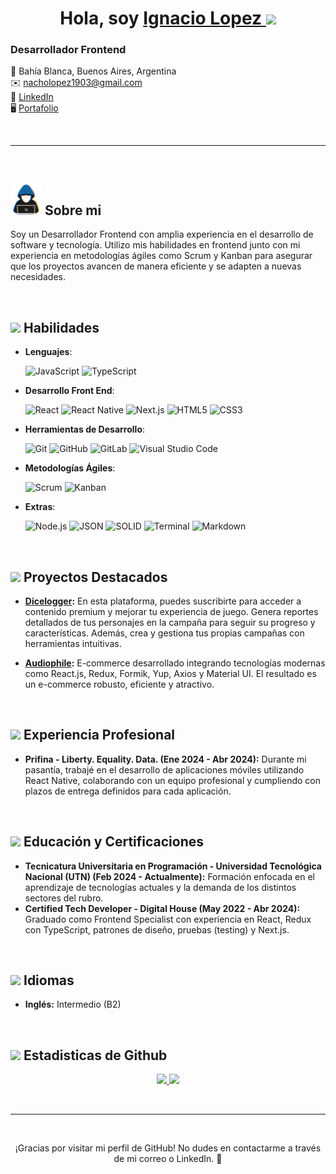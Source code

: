 <div align="center">
<h1 align="center"><b>Hola, soy <a href="https://aristi.dev">Ignacio Lopez </a></b><img src="https://media.giphy.com/media/hvRJCLFzcasrR4ia7z/giphy.gif" width="35"></h1>
</div>

### Desarrollador Frontend

📍 Bahía Blanca, Buenos Aires, Argentina  
✉️ [nacholopez1903@gmail.com](mailto:nacholopez1903@gmail.com)  
🔗 [LinkedIn](https://www.linkedin.com/in/ignacio-lopezzz/)   
🖥️ [Portafolio](https://portfolio-v2-ignacio-lopez.vercel.app/es)

<br>

---

<br>

## <picture><img src = "https://github.com/0xAbdulKhalid/0xAbdulKhalid/raw/main/assets/mdImages/about_me.gif" width = 50px></picture> **Sobre mi**

Soy un Desarrollador Frontend con amplia experiencia en el desarrollo de software y tecnología. Utilizo mis habilidades en frontend junto con mi experiencia en metodologías ágiles como Scrum y Kanban para asegurar que los proyectos avancen de manera eficiente y se adapten a nuevas necesidades.

<br>

## <img src="https://media2.giphy.com/media/QssGEmpkyEOhBCb7e1/giphy.gif?cid=ecf05e47a0n3gi1bfqntqmob8g9aid1oyj2wr3ds3mg700bl&rid=giphy.gif" width ="25"><b> Habilidades</b>

<p align="center">

- **Lenguajes**:
    
    ![JavaScript](https://img.shields.io/badge/JavaScript%20-%23F7DF1E.svg?style=for-the-badge&logo=javascript&logoColor=black)
    ![TypeScript](https://img.shields.io/badge/TypeScript%20-%23007ACC.svg?style=for-the-badge&logo=typescript&logoColor=white)
  
    
- **Desarrollo Front End**:

   ![React](https://img.shields.io/badge/React-%2320232a.svg?style=for-the-badge&logo=react&logoColor=%2361DAFB)
   ![React Native](https://img.shields.io/badge/React_Native-%2320232a.svg?style=for-the-badge&logo=react&logoColor=%2361DAFB)
   ![Next.js](https://img.shields.io/badge/Next.js-%23000000.svg?style=for-the-badge&logo=nextdotjs&logoColor=white)
   ![HTML5](https://img.shields.io/badge/HTML5%20-%23E34F26.svg?style=for-the-badge&logo=html5&logoColor=white)
   ![CSS3](https://img.shields.io/badge/CSS3%20-%231572B6.svg?style=for-the-badge&logo=css3&logoColor=white)


- **Herramientas de Desarrollo**:

    ![Git](https://img.shields.io/badge/git-%23F05033.svg?style=for-the-badge&logo=git&logoColor=white)
    ![GitHub](https://img.shields.io/badge/github-%23121011.svg?style=for-the-badge&logo=github&logoColor=white)
    ![GitLab](https://img.shields.io/badge/GitLab-330F63.svg?style=for-the-badge&logo=gitlab&logoColor=white)
    ![Visual Studio Code](https://img.shields.io/badge/Visual%20Studio%20Code-0078d7.svg?style=for-the-badge&logo=visual-studio-code&logoColor=white)

- **Metodologías Ágiles**:

    ![Scrum](https://img.shields.io/badge/Scrum-%2300f.svg?style=for-the-badge&logo=scrum&logoColor=white)
    ![Kanban](https://img.shields.io/badge/Kanban-%2300f.svg?style=for-the-badge&logo=kanban&logoColor=white)


- **Extras**:

    ![Node.js](https://img.shields.io/badge/Node.js-%2343853D.svg?style=for-the-badge&logo=node.js&logoColor=white)
    ![JSON](https://img.shields.io/badge/JSON-%23000000.svg?style=for-the-badge&logo=json&logoColor=white)
    ![SOLID](https://img.shields.io/badge/SOLID-%23000000.svg?style=for-the-badge&logo=solid&logoColor=white)
    ![Terminal](https://img.shields.io/badge/Terminal-%23054020?style=for-the-badge&logo=gnu-bash&logoColor=white)
    ![Markdown](https://img.shields.io/badge/markdown-%23000000.svg?style=for-the-badge&logo=markdown&logoColor=white)

</p>

<br>

## <picture><img src="https://media.giphy.com/media/kH1DBkPNyZPOk0BxrM/giphy.gif" width="40"></picture> **Proyectos Destacados**

- **[Dicelogger](https://proyecto-dnd.vercel.app/landing):** En esta plataforma, puedes suscribirte para acceder a contenido premium y mejorar tu experiencia de juego. Genera reportes detallados de tus personajes en la campaña para seguir su progreso y características. Además, crea y gestiona tus propias campañas con herramientas intuitivas.

- **[Audiophile](http://audiophileecomerce.s3-website.us-east-2.amazonaws.com/):** E-commerce desarrollado integrando tecnologías modernas como React.js, Redux, Formik, Yup, Axios y Material UI. El resultado es un e-commerce robusto, eficiente y atractivo.

<br>

## <picture><img src="https://media.giphy.com/media/j2pOGeGYKe2xCCKwfi/giphy.gif" width="40"></picture> **Experiencia Profesional**

- **Prifina - Liberty. Equality. Data. (Ene 2024 - Abr 2024):** Durante mi pasantía, trabajé en el desarrollo de aplicaciones móviles utilizando React Native, colaborando con un equipo profesional y cumpliendo con plazos de entrega definidos para cada aplicación.

<br>

## <picture><img src="https://media.giphy.com/media/Y4ak9Ki2GZCbJxAnJD/giphy.gif" width="40"></picture> **Educación y Certificaciones**

- **Tecnicatura Universitaria en Programación - Universidad Tecnológica Nacional (UTN) (Feb 2024 - Actualmente):** Formación enfocada en el aprendizaje de tecnologías actuales y la demanda de los distintos sectores del rubro.
- **Certified Tech Developer - Digital House (May 2022 - Abr 2024):** Graduado como Frontend Specialist con experiencia en React, Redux con TypeScript, patrones de diseño, pruebas (testing) y Next.js.

<br>

## <picture><img src="https://media.giphy.com/media/f6hnhHkks8bk4jwjh3/giphy.gif" width="40"></picture> **Idiomas**

- **Inglés:** Intermedio (B2)

<br>

## <img src="https://media.giphy.com/media/iY8CRBdQXODJSCERIr/giphy.gif" width="35"><b> Estadisticas de Github </b>

<p align="center">
<a href="https://github.com/Lopezzz099">
  <img height="180em" src="https://github-readme-stats-eight-theta.vercel.app/api?username=Lopezzz099&show_icons=true&theme=algolia&include_all_commits=true&count_private=true"/>
  <img height="180em" src="https://github-readme-stats-eight-theta.vercel.app/api/top-langs/?username=Lopezzz099&layout=compact&langs_count=8&theme=algolia"/>
</a>
</p>

<br>

---

<br>

<div align="center">
<p align="center">¡Gracias por visitar mi perfil de GitHub! No dudes en contactarme a través de mi correo o LinkedIn. 🚀</p>
</div>


